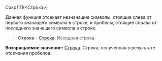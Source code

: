 СокрЛП(<Строка>)

Данная функция отсекает незначащие символы, стоящие слева от первого значащего символа в строке, и пробелы, стоящие справа от последнего значащего символа в строке.

> **Строка** - [Строка](v8help://SyntaxHelperQueries/LitString). Исходная строка.

**Возвращаемое значение:** [Строка](v8help://SyntaxHelperQueries/LitString). Строка, полученная в результате отсечения пробелов.